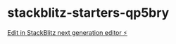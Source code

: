 # stackblitz-starters-qp5bry

[Edit in StackBlitz next generation editor ⚡️](https://stackblitz.com/~/github.com/martinezdave/stackblitz-starters-qp5bry)